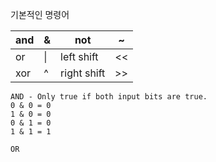 기본적인 명령어

| and | &   | not         | ~   |
| --- | --- | ----------- | --- |
| or  | \|  | left shift  | <<  |
| xor | ^   | right shift | >>  |

```
AND - Only true if both input bits are true.
0 & 0 = 0
1 & 0 = 0
0 & 1 = 0
1 & 1 = 1

OR

```